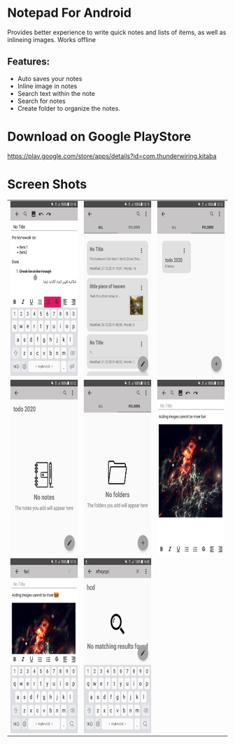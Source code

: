 # Notepad For Android


Provides better experience to write quick notes and lists of items, as well as  inlineing images.
Works offline

## Features:
* Auto saves your notes
* Inline image in notes
* Search text within the note
* Search for notes
* Create folder to organize the notes.

# Download on Google PlayStore

https://play.google.com/store/apps/details?id=com.thunderwiring.kitaba

# Screen Shots
<table>
 <tr>
    <td valign="top"><img src="https://github.com/ThunderWiring/Notepad-Android-App/blob/master/screenshots/Screenshot_20191227-131058.png" width="200" height="400"></td>
    <td valign="top"><img src="https://github.com/ThunderWiring/Notepad-Android-App/blob/master/screenshots/Screenshot_20191227-131119.png" width="200" height="400"></td>
    <td valign="top"><img src="https://github.com/ThunderWiring/Notepad-Android-App/blob/master/screenshots/Screenshot_20191227-131205.png" width="200" height="400"></td>
  </tr>
  <tr>
    <td valign="top"><img src="https://github.com/ThunderWiring/Notepad-Android-App/blob/master/screenshots/Screenshot_20191227-131209.png" width="200" height="400"></td>
    <td valign="top"><img src="https://github.com/ThunderWiring/Notepad-Android-App/blob/master/screenshots/Screenshot_20191227-131216.png" width="200" height="400"></td>
    <td valign="top"><img src="https://github.com/ThunderWiring/Notepad-Android-App/blob/master/screenshots/Screenshot_20191227-131517.png" width="200" height="400"></td>
  </tr>
 
  <tr>
    <td valign="top"><img src="https://github.com/ThunderWiring/Notepad-Android-App/blob/master/screenshots/Screenshot_20191227-131530.png" width="200" height="400"></td>
    <td valign="top"><img src="https://github.com/ThunderWiring/Notepad-Android-App/blob/master/screenshots/Screenshot_20191227-140043.png" width="200" height="400"></td>
  </tr>
</table>


